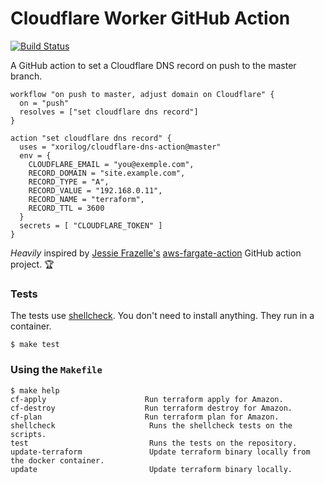 # Cloudflare Worker GitHub Action

[![Build Status](https://travis-ci.org/xorilog/cloudflare-dns-action.svg?branch=master)](https://travis-ci.org/xorilog/cloudflare-dns-action)

A GitHub action to set a Cloudflare DNS record on push to the master branch. 

```hcl
workflow "on push to master, adjust domain on Cloudflare" {
  on = "push"
  resolves = ["set cloudflare dns record"]
}

action "set cloudflare dns record" {
  uses = "xorilog/cloudflare-dns-action@master"
  env = {
    CLOUDFLARE_EMAIL = "you@exemple.com",
    RECORD_DOMAIN = "site.example.com",
    RECORD_TYPE = "A",
    RECORD_VALUE = "192.168.0.11",
    RECORD_NAME = "terraform",
    RECORD_TTL = 3600
  }
  secrets = [ "CLOUDFLARE_TOKEN" ]
}
```

_Heavily_ inspired by [Jessie Frazelle's](https://twitter.com/jessfraz) [aws-fargate-action](https://github.com/jessfraz/aws-fargate-action) GitHub action project. :trophy:

### Tests

The tests use [shellcheck](https://github.com/koalaman/shellcheck). You don't
need to install anything. They run in a container. 

```console
$ make test
```

### Using the `Makefile`

```console
$ make help
cf-apply                      Run terraform apply for Amazon.
cf-destroy                    Run terraform destroy for Amazon.
cf-plan                       Run terraform plan for Amazon.
shellcheck                     Runs the shellcheck tests on the scripts.
test                           Runs the tests on the repository.
update-terraform               Update terraform binary locally from the docker container.
update                         Update terraform binary locally.
```

